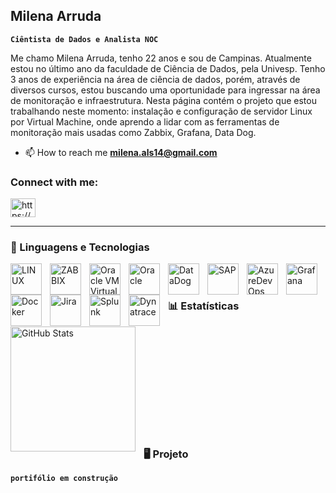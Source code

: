 ## Milena Arruda

**`Ciêntista de Dados e Analista NOC`**

Me chamo Milena Arruda, tenho 22 anos e sou de Campinas. Atualmente estou no último ano da faculdade de Ciência de Dados, pela Univesp. Tenho 3 anos de experiência na área de ciência de dados, porém, através de diversos cursos, estou buscando uma oportunidade para ingressar na área de monitoração e infraestrutura. Nesta página contém o projeto que estou trabalhando neste momento: instalação e configuração de servidor Linux por Virtual Machine, onde aprendo a lidar com as ferramentas de monitoração mais usadas como Zabbix, Grafana, Data Dog.

- 📫 How to reach me **milena.als14@gmail.com**

<h3 align="left">Connect with me:</h3>
<p align="left">
<a href="https://www.linkedin.com/in/milena-arruda-672677201/" target="blank"><img align="center" src="https://raw.githubusercontent.com/rahuldkjain/github-profile-readme-generator/master/src/images/icons/Social/linked-in-alt.svg" alt="https://www.linkedin.com/in/milena-arruda-672677201/" height="30" width="40" /></a>
</p>

---

### 🤖 Linguagens e Tecnologias

<img 
    align="left" 
    alt="LINUX"
    title="LINUX" 
    width="50px" 
    style="padding-right: 10px;" 
    src="https://cdn.jsdelivr.net/gh/devicons/devicon@latest/icons/linux/linux-original.svg" 
/>
<img 
    align="left" 
    alt="ZABBIX" 
    title="ZABBIX"
    width="50px" 
    style="padding-right: 10px;" 
    src="https://upload.wikimedia.org/wikipedia/commons/thumb/5/5d/Zabbix_logo_square.svg/2500px-Zabbix_logo_square.svg.png" 
/>
<img 
    align="left" 
    alt="Oracle VM VirtualBox" 
    title="Oracle VM VirtualBox"
    width="50px" 
    style="padding-right: 10px;" 
    src="https://www.oracle.com/img/tech/virtualboxcube.png" 
/>
<img 
    align="left" 
    alt="Oracle"
    title="Oracle" 
    width="50px" 
    style="padding-right: 10px;" 
    src="https://cdn.jsdelivr.net/gh/devicons/devicon@latest/icons/oracle/oracle-original.svg" 
/>
<img 
    align="left" 
    alt="DataDog"
    title="DataDog" 
    width="50px" 
    style="padding-right: 10px;" 
    src="https://upload.wikimedia.org/wikipedia/en/thumb/7/7e/Datadog_logo.svg/800px-Datadog_logo.svg.png" 
/>
<img 
    align="left" 
    alt="SAP" 
    title="SAP"
    width="50px" 
    style="padding-right: 10px;" 
    src="https://upload.wikimedia.org/wikipedia/commons/thumb/5/59/SAP_2011_logo.svg/1200px-SAP_2011_logo.svg.png" 
/>
<img 
    align="left" 
    alt="AzureDevOps"
    title="AzureDevOps" 
    width="50px" 
    style="padding-right: 10px;" 
    src="https://cdn.jsdelivr.net/gh/devicons/devicon@latest/icons/azuredevops/azuredevops-original.svg" 
/>
<img 
    align="left" 
    alt="Grafana" 
    title="Grafana"
    width="50px" 
    style="padding-right: 10px;" 
    src="https://cdn.jsdelivr.net/gh/devicons/devicon@latest/icons/grafana/grafana-original-wordmark.svg" 
/>
<img 
    align="left" 
    alt="Docker" 
    title="Docker"
    width="50px" 
    style="padding-right: 10px;" 
    src="https://cdn.jsdelivr.net/gh/devicons/devicon@latest/icons/docker/docker-original-wordmark.svg" 
/>
<img 
    align="left" 
    alt="Jira" 
    title="Jira"
    width="50px" 
    style="padding-right: 10px;" 
    src="https://cdn.jsdelivr.net/gh/devicons/devicon@latest/icons/jira/jira-original-wordmark.svg" 
/>
<img 
    align="left" 
    alt="Splunk" 
    title="Splunk"
    width="50px" 
    style="padding-right: 10px;" 
    src="https://cdn.jsdelivr.net/gh/devicons/devicon@latest/icons/splunk/splunk-original-wordmark.svg" 
/>
<img 
    align="left" 
    alt="Dynatrace" 
    title="Dynatrace"
    width="50px" 
    style="padding-right: 10px;" 
    src="https://images.icon-icons.com/2699/PNG/512/dynatrace_logo_icon_168227.png" 
/>
<br/>
<br/>
### 📊 Estatísticas

<p>
  <img 
    align="left" 
    alt="GitHub Stats" 
    height="200" 
    style="padding-right: 10px;" 
    src="https://github-readme-stats.vercel.app/api?username=milenaleitesilva&show_icons=true&theme=tokyonight&include_all_commits=true&locale=pt-br" 
  />


<br/>
<br/>
<br/>
<br/>
<br/>
<br/>
<br/>
<br/>
<br/>
<br/>

### 🖥️ Projeto

**`portifólio em construção`**

